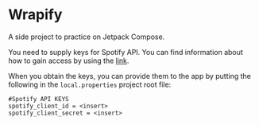 # Wrapify

A side project to practice on Jetpack Compose.

You need to supply keys for Spotify API. You can find information about how to gain access by using the [link](https://developer.spotify.com/dashboard/applications).

When you obtain the keys, you can provide them to the app by putting the following in the `local.properties` project root file:

```properties
#Spotify API KEYS
spotify_client_id = <insert>
spotify_client_secret = <insert>
```

